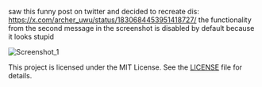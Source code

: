 saw this funny post on twitter and decided to recreate dis: https://x.com/archer_uwu/status/1830684453951418727/
the functionality from the second message in the screenshot is disabled by default because it looks stupid

![Screenshot_1](https://i.imgur.com/QzxHz6Z.png)

This project is licensed under the MIT License. See the [LICENSE](LICENSE) file for details.
